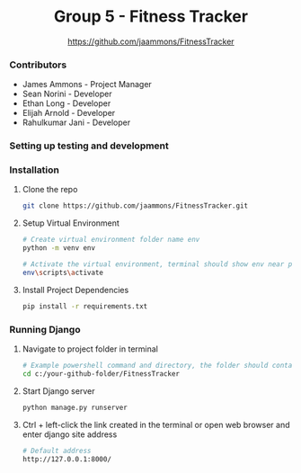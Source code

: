 <!-- PROJECT LOGO -->
<div align="center">
  <h1 align="center" id="top">Group 5 - Fitness Tracker</h1>
  <a href="https://github.com/jaammons/FitnessTracker">https://github.com/jaammons/FitnessTracker</a>
</div>

### Contributors

- James Ammons - Project Manager
- Sean Norini - Developer
- Ethan Long - Developer
- Elijah Arnold - Developer
- Rahulkumar Jani - Developer

### Setting up testing and development

### Installation

1. Clone the repo
   ```sh
   git clone https://github.com/jaammons/FitnessTracker.git
   ```
2. Setup Virtual Environment
   ```sh
   # Create virtual environment folder name env
   python -m venv env
   ```
   ```sh
   # Activate the virtual environment, terminal should show env near prompt. Type deactivate to exit virtual environment
   env\scripts\activate
   ```
3. Install Project Dependencies
   ```sh
   pip install -r requirements.txt
   ```

### Running Django

1. Navigate to project folder in terminal
   ```sh
   # Example powershell command and directory, the folder should contain manage.py
   cd c:/your-github-folder/FitnessTracker
   ```
2. Start Django server
   ```sh
   python manage.py runserver
   ```
3. Ctrl + left-click the link created in the terminal or open web browser and enter django site address
   ```sh
   # Default address
   http://127.0.0.1:8000/
   ```